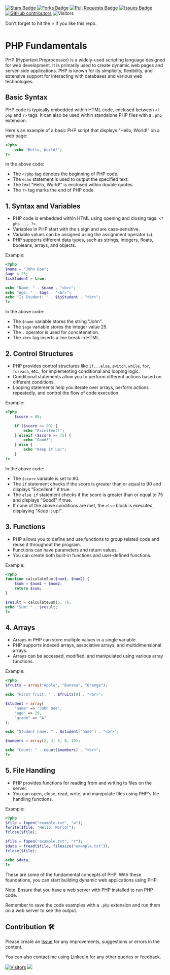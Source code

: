<a href="https://github.com/drshahizan/learn-php/stargazers"><img src="https://img.shields.io/github/stars/drshahizan/learn-php" alt="Stars Badge"/></a>
<a href="https://github.com/drshahizan/learn-php/network/members"><img src="https://img.shields.io/github/forks/drshahizan/learn-php" alt="Forks Badge"/></a>
<a href="https://github.com/drshahizan/learn-php/pulls"><img src="https://img.shields.io/github/issues-pr/drshahizan/learn-php" alt="Pull Requests Badge"/></a>
<a href="https://github.com/drshahizan/learn-php/issues"><img src="https://img.shields.io/github/issues/drshahizan/learn-php" alt="Issues Badge"/></a>
<a href="https://github.com/drshahizan/learn-php/graphs/contributors"><img alt="GitHub contributors" src="https://img.shields.io/github/contributors/drshahizan/learn-php?color=2b9348"></a>
![Visitors](https://api.visitorbadge.io/api/visitors?path=https%3A%2F%2Fgithub.com%2Fdrshahizan%2Flearn-php&labelColor=%23d9e3f0&countColor=%23697689&style=flat)

Don't forget to hit the :star: if you like this repo.

# PHP Fundamentals

PHP (Hypertext Preprocessor) is a widely-used scripting language designed for web development. It is primarily used to create dynamic web pages and server-side applications. PHP is known for its simplicity, flexibility, and extensive support for interacting with databases and various web technologies.

## Basic Syntax

PHP code is typically embedded within HTML code, enclosed between `<?php` and `?>` tags. It can also be used within standalone PHP files with a `.php` extension.

Here's an example of a basic PHP script that displays "Hello, World!" on a web page:

```php
<?php
    echo "Hello, World!";
?>
```

In the above code:

- The `<?php` tag denotes the beginning of PHP code.
- The `echo` statement is used to output the specified text.
- The text "Hello, World!" is enclosed within double quotes.
- The `?>` tag marks the end of PHP code.


## 1. Syntax and Variables

- PHP code is embedded within HTML using opening and closing tags: `<?php ... ?>`.
- Variables in PHP start with the `$` sign and are case-sensitive.
- Variable values can be assigned using the assignment operator (`=`).
- PHP supports different data types, such as strings, integers, floats, booleans, arrays, and objects.

Example:

```php
<?php
$name = "John Doe";
$age = 25;
$isStudent = true;

echo "Name: " . $name . "<br>";
echo "Age: " . $age . "<br>";
echo "Is Student: " . $isStudent . "<br>";
?>
```
In the above code:

- The `$name` variable stores the string "John".
- The `$age` variable stores the integer value 25.
- The `.` operator is used for concatenation.
- The `<br>` tag inserts a line break in HTML.

## 2. Control Structures

- PHP provides control structures like `if...else`, `switch`, `while`, `for`, `foreach`, etc., for implementing conditional and looping logic.
- Conditional statements allow you to perform different actions based on different conditions.
- Looping statements help you iterate over arrays, perform actions repeatedly, and control the flow of code execution.

Example:


```php
<?php
    $score = 80;

    if ($score >= 90) {
        echo "Excellent!";
    } elseif ($score >= 75) {
        echo "Good!";
    } else {
        echo "Keep it up!";
    }
?>
```

In the above code:

- The `$score` variable is set to 80.
- The `if` statement checks if the score is greater than or equal to 90 and displays "Excellent!" if true.
- The `else if` statement checks if the score is greater than or equal to 75 and displays "Good!" if true.
- If none of the above conditions are met, the `else` block is executed, displaying "Keep it up!".


## 3. Functions

- PHP allows you to define and use functions to group related code and reuse it throughout the program.
- Functions can have parameters and return values.
- You can create both built-in functions and user-defined functions.

Example:

```php
<?php
function calculateSum($num1, $num2) {
    $sum = $num1 + $num2;
    return $sum;
}

$result = calculateSum(5, 7);
echo "Sum: " . $result;
?>
```

## 4. Arrays

- Arrays in PHP can store multiple values in a single variable.
- PHP supports indexed arrays, associative arrays, and multidimensional arrays.
- Arrays can be accessed, modified, and manipulated using various array functions.

Example:

```php
<?php
$fruits = array("Apple", "Banana", "Orange");

echo "First fruit: " . $fruits[0] . "<br>";

$student = array(
    "name" => "John Doe",
    "age" => 20,
    "grade" => "A"
);

echo "Student name: " . $student["name"] . "<br>";

$numbers = array(2, 4, 6, 8, 10);

echo "Count: " . count($numbers) . "<br>";
?>
```

## 5. File Handling

- PHP provides functions for reading from and writing to files on the server.
- You can open, close, read, write, and manipulate files using PHP's file handling functions.

Example:

```php
<?php
$file = fopen("example.txt", "w");
fwrite($file, "Hello, World!");
fclose($file);

$file = fopen("example.txt", "r");
$data = fread($file, filesize("example.txt"));
fclose($file);

echo $data;
?>
```

These are some of the fundamental concepts of PHP. With these foundations, you can start building dynamic web applications using PHP.

Note: Ensure that you have a web server with PHP installed to run PHP code.

Remember to save the code examples with a `.php` extension and run them on a web server to see the output.


## Contribution 🛠️
Please create an [Issue](https://github.com/drshahizan/learn-php/issues) for any improvements, suggestions or errors in the content.

You can also contact me using [Linkedin](https://www.linkedin.com/in/drshahizan/) for any other queries or feedback.

[![Visitors](https://api.visitorbadge.io/api/visitors?path=https%3A%2F%2Fgithub.com%2Fdrshahizan&labelColor=%23697689&countColor=%23555555&style=plastic)](https://visitorbadge.io/status?path=https%3A%2F%2Fgithub.com%2Fdrshahizan)
![](https://hit.yhype.me/github/profile?user_id=81284918)


